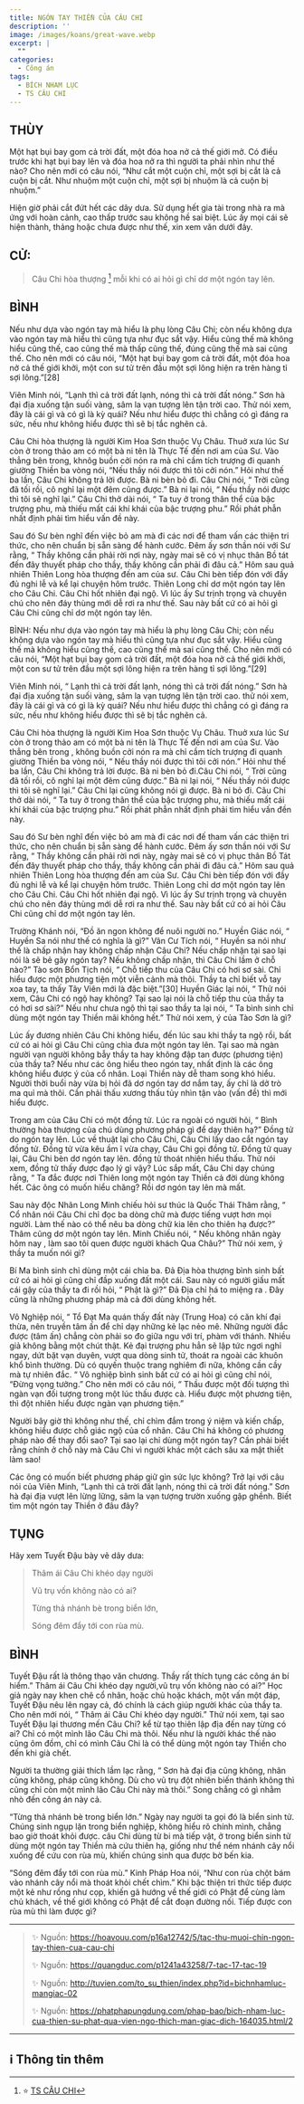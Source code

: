 ```yaml
---
title: NGÓN TAY THIỀN CỦA CÂU CHI
description: ''
image: /images/koans/great-wave.webp
excerpt: |
  ""
categories:
  - Công án
tags:
  - BÍCH NHAM LỤC
  - TS CÂU CHI
---
```


## THÙY

Một hạt bụi bay gom cả trời đất, một đóa hoa nở cả thế giới mở. Có điều trước khi hạt bụi bay lên và đóa hoa nở ra thì người ta phải nhìn như thế nào? Cho nên mới có câu nói, “Như cắt một cuộn chỉ, một sợi bị cắt là cả cuộn bị cắt. Như nhuộm một cuộn chỉ, một sợi bị nhuộm là cả cuộn bị nhuộm.”

Hiện giờ phải cắt đứt hết các dây dưa. Sử dụng hết gia tài trong nhà ra mà ứng với hoàn cảnh, cao thấp trước sau không hề sai biệt. Lúc ấy mọi cái sẽ hiện thành, thảng hoặc chưa được như thế, xin xem văn dưới đây.

## CỬ:

> Câu Chi hòa thượng [^1] mỗi khi có ai hỏi gì chỉ dơ một ngón tay lên.

## BÌNH

Nếu như dựa vào ngón tay mà hiểu là phụ lòng Câu Chi; còn nếu không dựa vào ngón tay mà hiểu thì cũng tựa như đục sắt vậy. Hiểu cũng thế mà không hiểu cũng thế, cao cũng thế mà thấp cũng thế, đúng cũng thế mà sai cũng thế. Cho nên mới có câu nói, “Một hạt bụi bay gom cả trời đất, một đóa hoa nở cả thế giới khởi, một con sư tử trên đầu một sợi lông hiện ra trên hàng tỉ sợi lông.”[28]

Viên Minh nói, “Lạnh thì cả trời đất lạnh, nóng thì cả trời đất nóng.” Sơn hà đại địa xuống tận suối vàng, sâm la vạn tượng lên tận trời cao. Thử nói xem, đây là cái gì và có gì là kỳ quái? Nếu như hiểu được thì chẳng có gì đáng ra sức, nếu như không hiểu được thì sẽ bị tắc nghẽn cả.

Câu Chi hòa thượng là người Kim Hoa Sơn thuộc Vụ Châu. Thuở xưa lúc Sư còn ở trong thảo am có một bà ni tên là Thực Tế đến nơi am của Sư. Vào thẳng bên trong, khnôg buồn cởi nón ra mà chỉ cầm tích trượng đi quanh giường Thiền ba vòng nói, “Nếu thầy nói được thì tôi cởi nón.” Hỏi như thế ba lần, Câu Chi không trả lời được. Bà ni bèn bỏ đi. Câu Chi nói, “ Trời cũng đã tối rồi, cô nghỉ lại một đêm cũng được.” Bà ni lại nói, “ Nếu thầy nói được thì tôi sẽ nghĩ lại.” Câu Chi thở dài nói, “ Ta tuy ở trong thân thể của bậc trượng phu, mà thiếu mất cái khí khái của bậc trượng phu.” Rồi phát phẫn nhất định phải tìm hiểu vấn đề này.

Sau đó Sư bèn nghĩ đến việc bỏ am mà đi các nơi để tham vấn các thiện tri thức, cho nên chuẩn bị sẵn sàng để hành cước. Đêm ấy sơn thần nói với Sư rằng, “ Thầy không cần phải rời nơi này, ngày mai sẽ có vị nhục thân Bồ tát đến đây thuyết pháp cho thầy, thầy không cần phải đi đâu cả.” Hôm sau quả nhiên Thiên Long hòa thượng đến am của sư. Câu Chi bèn tiếp đón với đầy đủ nghi lễ và kể lại chuyện hôm trước. Thiên Long chỉ dơ một ngón tay lên cho Câu Chi. Câu Chi hốt nhiên đại ngộ. Vì lúc ấy Sư trịnh trọng và chuyên chú cho nên đáy thùng mới dễ rơi ra như thế. Sau này bất cứ có ai hỏi gì Câu Chi cũng chỉ dơ một ngón tay lên.

BÌNH: Nếu như dựa vào ngón tay mà hiểu là phụ lòng Câu Chi; còn nếu không dựa vào ngón tay mà hiểu thì cũng tựa như đục sắt vậy. Hiểu cũng thế mà không hiểu cũng thế, cao cũng thế mà sai cũng thế. Cho nên mới có câu nói, “Một hạt bụi bay gom cả trời đất, một đóa hoa nở cả thế giới khởi, một con sư tử trên đầu một sợi lông hiện ra trên hàng tỉ sợi lông.”[29]

Viên Minh nói, “ Lạnh thì cả trời đất lạnh, nóng thì cả trời đất nóng.” Sơn hà đại địa xuống tận suối vàng, sâm la vạn tượng lên tận trời cao. thử nói xem, đây là cái gì và có gì là kỳ quái? Nếu như hiểu được thì chẳng có gì đáng ra sức, nếu như không hiểu được thì sẽ bị tắc nghẽn cả.

Câu Chi hòa thượng là người Kim Hoa Sơn thuộc Vụ Châu. Thuở xưa lúc Sư còn ở trong thảo am có một bà ni tên là Thực Tế đến nơi am của Sư. Vào thẳng bên trong , không buồn cởi nón ra mà chỉ cầm tích trượng đi quanh giường Thiền ba vòng nói, “ Nếu thầy nói được thì tôi cởi nón.” Hỏi như thế ba lần, Câu Chi không trả lời được. Bà ni bèn bỏ đi.Câu Chi nói, “ Trời cũng đã tối rồi, cô nghỉ lại một đêm cũng được.” Bà ni lại nói, “ Nếu thầy nói được thì tôi sẽ nghĩ lại.” Câu Chi lại cũng không nói gì được. Bà ni bỏ đi. Câu Chi thở dài nói, “ Ta tuy ở trong thân thể của bậc trượng phu, mà thiếu mất cái khí khái của bậc trượng phu.” Rồi phát phẫn nhất định phải tìm hiểu vấn đền này.

Sau đó Sư bèn nghĩ đến việc bỏ am mà đi các nơi đế tham vấn các thiện tri thức, cho nên chuẩn bị sẵn sàng để hành cước. Đêm ấy sơn thần nói với Sư rằng, “ Thầy không cần phải rời nơi này, ngày mai sẽ có vị phục thân Bồ Tát đến đây thuyết pháp cho thầy, thầy không cần phải đi đâu cả.” Hôm sau quả nhiên Thiên Long hòa thượng đến am của Sư. Câu Chi bèn tiếp đón với đầy đủ nghi lễ và kể lại chuyện hôm trước. Thiên Long chỉ dơ một ngón tay lên cho Câu Chi. Câu Chi hốt nhiên đại ngộ. Vì lúc ấy Sư trịnh trọng và chuyên chú cho nên đáy thùng mới dễ rơi ra như thế. Sau này bất cứ có ai hỏi Câu Chi cũng chỉ dơ một ngón tay lên.

Trường Khánh nói, “Đồ ăn ngon không để nuôi người no.” Huyền Giác nói, “ Huyền Sa nói như thế có nghĩa là gì?” Vân Cư Tích nói, “ Huyền sa nói như thế là chấp nhận hay không chấp nhận Câu Chi? Nếu chấp nhận tại sao lại nói là sẽ bẻ gãy ngón tay? Nếu không chấp nhận, thì Câu Chi lầm ở chỗ nào?” Tào sơn Bổn Tịch nói, “ Chỗ tiếp thu của Câu Chi có hơi sơ sài. Chỉ hiểu được một phương tiện một viễn cảnh mà thôi. Thầy ta chỉ biết vỗ tay xoa tay, ta thấy Tây Viên mới là đặc biệt.”[30] Huyền Giác lại nói, “ Thử nói xem, Câu Chi có ngộ hay không? Tại sao lại nói là chỗ tiếp thu của thầy ta có hơi sơ sài?” Nếu như chưa ngộ thì tại sao thầy ta lại nói, “ Ta bình sinh chỉ dùng một ngón tay Thiền mãi không hết.” Thử nói xem, ý của Tào Sơn là gì?

Lúc ấy đương nhiên Câu Chi không hiểu, đến lúc sau khi thầy ta ngộ rồi, bất cứ có ai hỏi gì Câu Chi cũng chìa đưa một ngón tay lên. Tại sao mà ngàn người vạn người không bẫy thầy ta hay không đập tan được (phương tiện) của thầy ta? Nếu như các ông hiểu theo ngón tay, nhất định là các ông không hiểu được ý của cổ nhân. Loại Thiền này dễ tham song khó hiểu. Người thời buổi này vừa bị hỏi đã dơ ngón tay dơ nắm tay, ấy chỉ là dở trò ma quỉ mà thôi. Cần phải thấu xương thấu tủy nhìn tận vào (vấn đề) thì mới hiểu được.

Trong am của Câu Chi có một đồng tử. Lúc ra ngoài có người hỏi, “ Bình thường hòa thượng của chú dùng phương pháp gì để dạy thiên hạ?” Đồng tử do ngón tay lên. Lúc về thuật lại cho Câu Chi, Câu Chi lấy dao cắt ngón tay đồng tử. Đồng tử vừa kêu ầm ĩ vừa chạy, Câu Chi gọi đồng tử. Đồng tử quay lại, Câu Chi bèn dơ ngón tay lên. đồng tử thoát nhiên hiểu thấu. Thử nói xem, đồng tử thấy được đạo lý gì vậy? Lúc sắp mất, Câu Chi dạy chúng rằng, “ Ta đắc được nơi Thiên long một ngón tay Thiền cả đời dùng không hết. Các ông có muốn hiểu chăng? Rồi dơ ngón tay lên mà mất.

Sau này độc Nhãn Long Minh chiếu hỏi sư thúc là Quốc Thái Thâm rằng, “ Cổ nhân nói Câu Chi chỉ đọc ba dòng chữ mà được tiếng vượt hơn mọi người. Làm thế nào có thể nêu ba dòng chữ kia lên cho thiên hạ được?” Thâm cũng dơ một ngón tay lên. Minh Chiếu nói, “ Nếu không nhân ngày hôm nay , làm sao tôi quen được người khách Qua Châu?” Thử nói xem, ý thầy ta muốn nói gì?

Bí Ma bình sinh chỉ dùng một cái chỉa ba. Đả Địa hòa thượng bình sinh bất cứ có ai hỏi gì cũng chỉ đầp xuống đất một cái. Sau này có người giấu mất cái gậy của thầy ta đi rồi hỏi, “ Phật là gì?” Đả Địa chỉ há to miệng ra . Đây cũng là những phương pháp mà cả đời dùng không hết.

Vô Nghiệp nói, “ Tổ Đạt Ma quán thấy đất này (Trung Hoa) có căn khí đại thừa, nên truyền tâm ấn để chỉ dạy những kẻ lạc nẻo mê. Những người đắc được (tâm ấn) chẳng còn phải so đo giữa ngu với trí, phàm với thánh. Nhiều giả không bằng một chút thật. Kẻ đại trượng phu hẳn sẽ lập tức ngơi nghỉ ngay, dứt bặt vạn duyên, vượt qua dòng sinh tử, thoát ra ngoài các khuôn khổ bình thường. Dù có quyến thuộc trang nghiêm đi nữa, không cần cầy mà tự nhiên đắc. “ Vô nghiệp bình sinh bất cứ có ai hỏi gì cũng chỉ nói, “Đừng vọng tưởng.” Cho nên mới có câu nói, “ Thầu được một đối tượng thì ngàn vạn đối tượng trong một lúc thấu được cà. Hiểu được một phương tiện, thì đột nhiên hiểu được ngàn vạn phương tiện.”

Người bây giờ thì không như thế, chỉ chìm đắm trong ý niệm và kiến chấp, không hiểu được chỗ giác ngộ của cổ nhân. Câu Chi há không có phương pháp nào để thay đổi sao? Tại sao lại chỉ dùng một ngón tay? Cần phải biết rằng chính ở chỗ này mà Câu Chi vì người khác một cách sâu xa mật thiết làm sao!

Các ông có muốn biết phương pháp giữ gìn sức lực không? Trở lại với câu nói của Viên Minh, “Lạnh thì cả trời đất lạnh, nóng thì cả trời đất nóng.” Sơn hà đại địa vượt lên lừng lững, sâm la vạn tượng trườn xuống gập ghềnh. Biết tìm một ngón tay Thiền ở đâu đây?

## TỤNG

Hãy xem Tuyết Đậu bày vẽ dây dưa:

> Thâm ái Câu Chi khéo dạy người
>
> Vũ trụ vốn không nào có ai?
>
> Từng thả nhánh bè trong biển lớn,
>
> Sóng đêm đẩy tới con rùa mù.

## BÌNH

Tuyết Đậu rất là thông thạo văn chương. Thầy rất thích tụng các công án bí hiểm.” Thâm ái Câu Chi khéo dạy người,vũ trụ vốn không nào có ai?” Học giả ngày nay khen chê cổ nhân, hoặc chủ hoặc khách, một vấn một đáp, Tuyết Đậu nêu lên ngay cả, đó chính là cách giúp người khác của thầy ta. Cho nên mới nói, “ Thâm ái Câu Chi khéo dạy người.” Thử nói xem, tại sao Tuyết Đậu lại thương mến Câu Chi? kể từ tạo thiên lập địa đến nay từng có ai? Chỉ có một mình lão Câu Chi mà thôi. Nếu như là người khác thế nào cũng ôm đồm, chỉ có mình Câu Chi là có thể dùng một ngón tay Thiền cho đến khi già chết.

Người ta thường giải thích lầm lạc rằng, “ Sơn hà đại địa cũng không, nhân cũng không, pháp cũng không. Dù cho vũ trụ đột nhiên biến thánh không thì cũng chỉ còn một mình lão Câu Chi này mà thôi.” Song chẳng có gì nhằm nhò đến công án này cả.

“Từng thả nhánh bè trong biển lớn.” Ngày nay người ta gọi đó là biển sinh tử. Chúng sinh ngụp lặn trong biển nghiệp, không hiểu rõ chính mình, chẳng bao giờ thoát khỏi được. câu Chi dùng từ bi mà tiếp vật, ở trong biển sinh tử dùng một ngón tay Thiền mà cứu thiên hạ, giống như thể ném nhánh cây nổi xuống để cứu con rùa mù, khiến chúng sinh qua được bờ bến kia.

“Sóng đêm đẩy tới con rùa mù.” Kinh Pháp Hoa nói, “Như con rùa chột bám vào nhánh cây nổi mà thoát khỏi chết chìm.” Khi bậc thiện tri thức tiếp được một kẻ như rồng như cọp, khiến gã hướng về thế giới có Phật để cùng làm chủ khách, về thế giới không có Phật để cắt đoạn đường nối. Tiếp được con rùa mù thì làm được gì?

<hr class="blog-rule" />

> ✨ Nguồn: https://hoavouu.com/p16a12742/5/tac-thu-muoi-chin-ngon-tay-thien-cua-cau-chi
>
> ✨ Nguồn: https://quangduc.com/p1241a43258/7-tac-17-tac-19
>
> ✨ Nguồn: http://tuvien.com/to_su_thien/index.php?id=bichnhamluc-mangiac-02
>
> ✨ Nguồn: https://phatphapungdung.com/phap-bao/bich-nham-luc-cua-thien-su-phat-qua-vien-ngo-thich-man-giac-dich-164035.html/2

<hr class="blog-rule" />

## ℹ️ Thông tin thêm

[^1]: ⭐️ <a href="https://blog.phapthihoi.org/gt-member/ts-cau-chi/" target="_blank">TS CÂU CHI</a>
